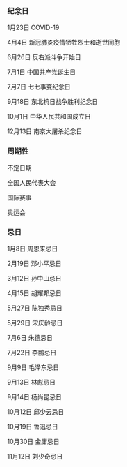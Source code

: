 ### 纪念日

1月23日 COVID-19

4月4日 新冠肺炎疫情牺牲烈士和逝世同胞

6月26日 反右派斗争开始日

7月1日 中国共产党诞生日

7月7日 七七事变纪念日

9月18日 东北抗日战争胜利纪念日

10月1日 中华人民共和国成立日

12月13日 南京大屠杀纪念日

### 周期性

不定日期

全国人民代表大会

国际赛事

奥运会

### 忌日

1月8日 周恩来忌日

2月19日 邓小平忌日

3月12日 孙中山忌日

4月15日 胡耀邦忌日

5月27日 陈独秀忌日

5月29日 宋庆龄忌日

7月6日 朱德忌日

7月22日 李鹏忌日

9月9日 毛泽东忌日

9月13日 林彪忌日

9月14日 杨尚昆忌日

10月12日 邱少云忌日

10月19日 鲁迅忌日

10月30日 金庸忌日

11月12日 刘少奇忌日


